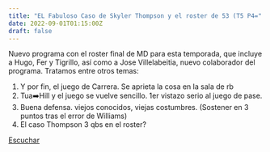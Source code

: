 ```yaml
---
title: "EL Fabuloso Caso de Skyler Thompson y el roster de 53 (T5 P4="
date: 2022-09-01T01:15:00Z
draft: false
---
```


Nuevo programa con el roster final de MD para esta temporada, que incluye a Hugo, Fer y Tigrillo, así como a Jose Villelabeitia, nuevo colaborador del programa.
Tratamos entre otros temas:

1. Y por fin, el juego de Carrera. Se aprieta la cosa en la sala de rb
2. Tua➡️Hill y el juego se vuelve sencillo. 1er vistazo serio al juego de pase.
3. Buena defensa. viejos conocidos, viejas costumbres. (Sostener en 3 puntos tras el error de Williams)
4. El caso Thompson 3 qbs en el roster?

[Escuchar](https://www.ivoox.com/fabuloso-caso-skyler-thompson-el-audios-mp3_rf_91833153_1.html)
